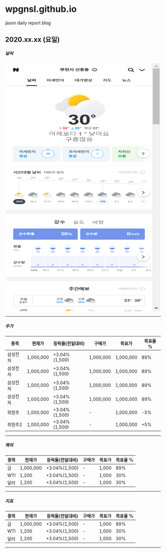 # wpgnsl.github.io
jason daily report blog


## 2020.xx.xx (요일)

##### 날씨
<!-- ![ex_screenshot](./img/naver_weather_capture.png) -->
<center><img src="./img/naver_weather_capture.png" width="500px" height="800px"></center>
<!-- <center><img src="./img/naver_weather_capture.png" width="80%" height="80%"></center> -->

----

##### 주가
| 종목 | 현재가 | 등락율(전일대비) | 구매가 | 목표가 | 목표율 % |
|-|-|-|-|-|-|
|삼성전자|1,000,000|+3.04%(1,500)|1,000,000|1,000,000|89%|
|삼성전자|1,000,000|+3.04%(1,500)|1,000,000|1,000,000|89%|
|삼성전자|1,000,000|+3.04%(1,500)|1,000,000|1,000,000|89%|
|삼성전자|1,000,000|+3.04%(1,500)|1,000,000|1,000,000|89%|
|희망주|1,000,000|+3.04%(1,500)|-|1,000,000|-5%|
|희망주2|1,000,000|+3.04%(1,500)|-|1,000,000|+5%|

----

##### 해외
<!-- | 종목 | 지수 | 등락율(전일대비) | - | 목표가 | 목표율 % |
|-|-|-|-|-|-|
|다우|18,400.00|+1.04%(1,500)|-|-|-| -->
<!-- |나스닥|18,400.00|+1.04%(1,500)|-|-|-|
|상해종합|18,400.00|+1.04%(1,500)|-|-|-|
|인도|18,400.00|+1.04%(1,500)|-|-|-|
|베트남|18,400.00|+1.04%(1,500)|-|-|-| -->


| 종목 | 현재가 | 등락율(전일대비) | 구매가 | 목표가 | 목표율 % |
|-|-|-|-|-|-|
|금|1,000,000|+3.04%(1,500)|-|1,000|89%|
|WTI|1,200|+3.04%(1,500)|-|1,000|30%|
|달러|1,200|+3.04%(1,500)|-|1,000|30%|

----

##### 지표

| 종목 | 현재가 | 등락율(전일대비) | 구매가 | 목표가 | 목표율 % |
|-|-|-|-|-|-|
|금|1,000,000|+3.04%(1,500)|-|1,000|89%|
|WTI|1,200|+3.04%(1,500)|-|1,000|30%|
|달러|1,200|+3.04%(1,500)|-|1,000|30%|

----
